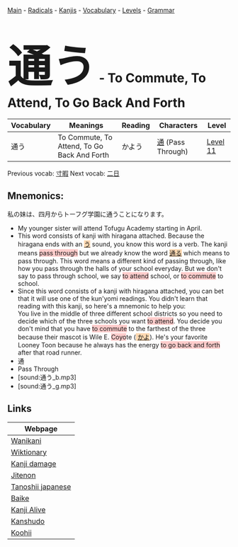 <style> bigfont {font-size: 100px}</style>
[Main](../README.md) -
[Radicals](../radicals.md) -
[Kanjis](../kanjis.md) -
[Vocabulary](../vocabulary.md) -
[Levels](../levels.md) -
[Grammar](../grammar.md)
# <bigfont> 通う</bigfont> - To Commute, To Attend, To Go Back And Forth 

| Vocabulary | Meanings | Reading | Characters | Level |
| --- | --- | --- | --- | --- |
| 通う | To Commute, To Attend, To Go Back And Forth | かよう |  [通](../kanjis/通.md) (Pass Through) | [Level 11](../levels/wk_level11.md) |

Previous vocab: [寸暇](寸暇.md) Next vocab: [二日](二日.md) 

## Mnemonics:
私の妹は、四月からトーフグ学園に通うことになります。
* My younger sister will attend Tofugu Academy starting in April.
* This word consists of kanji with hiragana attached. Because the hiragana ends with an <span style="background-color:#fed8b1"> [う](https://jisho.org/search/う)</span> sound, you know this word is a verb. The kanji means <span style="background-color:#ffcccb"> pass through</span> but we already know the word <span style="background-color:#fed8b1"> [通る](https://jisho.org/search/通る)</span> which means to pass through. This word means a different kind of passing through, like how you pass through the halls of your school everyday. But we don't say to pass through school, we say <span style="background-color:#ffcccb"> to attend</span> school, or <span style="background-color:#ffcccb"> to commute</span> to school.
* Since this word consists of a kanji with hiragana attached, you can bet that it will use one of the kun'yomi readings. You didn't learn that reading with this kanji, so here's a mnemonic to help you:<br />You live in the middle of three different school districts so you need to decide which of the three schools you want <span style="background-color:#ffcccb"> to attend</span>. You decide you don't mind that you have <span style="background-color:#ffcccb"> to commute</span> to the farthest of the three because their mascot is Wile E. <span style="background-color:#ffcccb"> Coyo</span>te (<span style="background-color:#fed8b1"> [かよ](https://jisho.org/search/かよ)</span>). He's your favorite Looney Toon because he always has the energy <span style="background-color:#ffcccb"> to go back and forth</span> after that road runner.
* 通
* Pass Through
* [sound:通う_b.mp3]
* [sound:通う_g.mp3]


## Links 

| Webpage |
| --- |
| [Wanikani          ](https://www.wanikani.com/kanji/通う) |
| [Wiktionary        ](https://en.wiktionary.org/wiki/通う) |
| [Kanji damage      ](http://www.kanjidamage.com/kanji/search?utf8=✓&q=通う) |
| [Jitenon           ](https://jitenon.com/kanji/通う) |
| [Tanoshii japanese ](https://www.tanoshiijapanese.com/dictionary/kanji.cfm?k=通う) |
| [Baike             ](https://baike.baidu.com/item/通う) |
| [Kanji Alive       ](https://app.kanjialive.com/通う) |
| [Kanshudo          ](https://www.kanshudo.com/searchmn?q=通う) |
| [Koohii            ](https://kanji.koohii.com/study/kanji/通う) |
